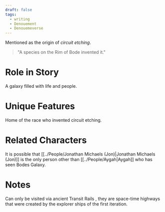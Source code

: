 ```yaml
---
draft: false
tags:
  - writing
  - Denouement
  - Denouemeverse
---
```


Mentioned as the origin of *circuit etching*.  
> "A species on the Rim of Bode invented it." 

# Role in Story

A galaxy filled with life and people.

# Unique Features 

Home of the race who invented circuit etching. 

# Related Characters

It is possible that [[../People/Jonathan Michaels (Jon)|Jonathan Michaels (Jon)]] is the only person other than [[../People/Aygah|Aygah]] who has seen Bodes Galaxy.

# Notes

Can only be visited via ancient Transit Rails , they are space-time highways that were created by the explorer ships of the first iteration.
